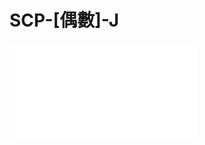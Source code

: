 # SCP-[偶數]-J
                        


<iframe frameborder='0' scrolling='auto' class='html-block-iframe' src='/scp-even-number-j/html/ed43661152504765258c272607c2648f98604cb5-14153982401623344832' allowtransparency='true' />



                    
